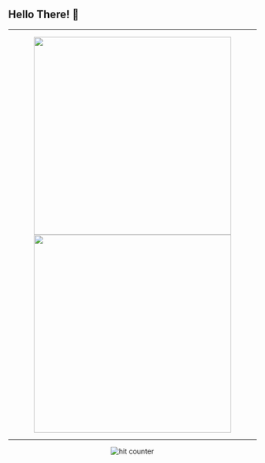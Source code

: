 ## Hello There! 👋

---

<p align="center">
  <img src="https://github-readme-stats.vercel.app/api?username=MBobyPratama&show_icons=true&theme=bear" width="400">
  <img src="https://github-readme-streak-stats.herokuapp.com?user=MBobyPratama&theme=dark&hide_border=true" width="400">
</p>

---

<div align="center">
<p></p>
<img src="https://profile-counter.glitch.me/MBobyPratama/count.svg" alt="hit counter" align="center">
</div>
